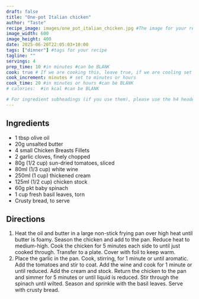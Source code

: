 ```yaml
---
draft: false
title: "One-pot Italian chicken"
author: "Taste"
recipe_image: images/one_pot_italian_chicken.jpg #The image for your recipe
image_width: 600
image_height: 400
date: 2025-06-20T22:05:03+10:00
tags: ["dinner"] #tags for your recipe
tagline: ""
servings: 4
prep_time: 10 #in minutes #can be BLANK
cook: true # If we are cooking this, leave true, if we are cooling set to false
cook_increment: minutes # set to minutes or hours
cook_time: 20 #in minutes or hours #can be BLANK
# calories:  #in kcal #can be BLANK

# For ingredient subheadings (if you use them), please use the h4 header.  For print view I have those elements targeted
---
```



## Ingredients

- 1 tbsp olive oil
- 20g unsalted butter
- 4 small Chicken Breasts Fillets
- 2 garlic cloves, finely chopped
- 80g (1/2 cup) sun-dried tomatoes, sliced
- 80ml (1/3 cup) white wine
- 250ml (1 cup) thickened cream
- 125ml (1/2 cup) chicken stock
- 60g pkt baby spinach
- 1 cup fresh basil leaves, torn
- Crusty bread, to serve

## Directions

1. Heat the oil and butter in a large non-stick frying pan over high heat until butter is foamy. Season the chicken and add to the pan. Reduce heat to medium-high. Cook the chicken for 5 minutes each side to until just cooked through. Transfer to a plate. Cover with foil to keep warm.
2. Place the garlic in the pan. Cook, stirring, for 1 minute or until aromatic. Add the tomatoes and stir to coat. Add the wine and cook for 1 minute or until reduced. Add the cream and stock. Return the chicken to the pan and simmer for 5 minutes or until liquid is reduced. Stir through the spinach until wilted. Season and sprinkle with the basil leaves. Serve with crusty bread.